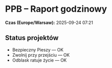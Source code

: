 # PPB – Raport godzinowy
**Czas (Europe/Warsaw):** 2025-09-24 07:21

## Status projektów
- Bezpieczny Pieszy — OK
- Zwolnij przy przejściu — OK
- Odblask ratuje życie — OK

